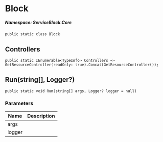Block
======
##### Namespace: ServiceBlock.Core




```
public static class Block
```




Controllers
------

```
public static IEnumerable<TypeInfo> Controllers => GetResourceController(readOnly: true).Concat(GetResourceController());
```



Run(string[], Logger?)
------

```
public static void Run(string[] args, Logger? logger = null)
```
### Parameters
Name | Description
--- | ---
args | 
logger | 




